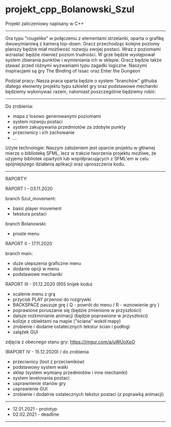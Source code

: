 # projekt_cpp_Bolanowski_Szul
Projekt zaliczeniowy napisany w C++

--------

Gra typu "rougelike" w połączeniu z elementami strzelanki, oparta o grafikę dwuwymiarową z kamerą top-down. Gracz przechodząc kolejne poziomy planszy będzie miał możliwość rozwoju swojej postaci. Wraz z poziomami wzrastać będzie również poziom trudności. W grze będzie występował system zbierania punktów i wymieniania ich w sklepie. Gracz będzie także stawać przed różnymi wyzwaniami typu zagadki logiczne.
Naszymi inspiracjami są gry The Binding of Issac oraz Enter the Gungeon

Podział pracy:
Nasza praca oparta będzie o system "branchów" githuba dlatego elementy projektu typu szkielet gry oraz podstawowe mechaniki będziemy wykonywać razem, natomiast poszczególnie będziemy robić:

--------

Do zrobienia:
- mapa z losowo generowanymi poziomami
- system rozwoju postaci
- system zakupywania przedmiotów za zdobyte punkty
- przeciwnicy i ich zachowanie
- ...

Użyte technologie:
Naszym założeniem jest oparcie projektu w głównej mierze o bibliotekę SFML, lecz w trakcie tworzenia projektu możliwe, że użyjemy bibliotek opartych lub współpracujących z SFML'em w celu spójniejszego działania aplikacji oraz uproszczenia kodu.

--------

RAPORTY:


RAPORT I - 03.11.2020

branch Szul_movement:
- basic player movement
- tekstura postaci

branch Bolanowski:
- proste menu


RAPORT II - 17.11.2020

branch main:
- duże ulepszenia graficzne menu
- dodanie opcji w menu
- podstawowe mechaniki

RAPORT III - 01.12.2020 (955 linijek kodu)

- scalenie menu z grą
- przycisk PLAY przenosi do rozgrywki
- BACKSPACE pauzuje grę ( Q - powrót do menu / R - wznowienie gry )
- poprawione poruszanie się (będzie zmienione w przyszłości)
- dalsze rozkminianie animacji (będzie poprawione w przyszłości)
- kolizje z obiektami na mapie ("ściana" wokół mapy)
- zrobienie i dodanie ostatecznych tekstur ścian i podłogi
- zalążek GUI

zdjęcia z obecnego stanu gry: https://imgur.com/a/uWUoXpO

(RAPORT IV - 15.12.2020) / do zrobienia

- przeciwnicy (loot z przeciwników)
- podstawowy system walki
- sklep (system wymiany przedmiotów i inne mechaniki)
- system levelovania postaci
- usprawnienie stanów gry
- usprawienie GUI
- zrobienie i dodatnie ostatecznych tekstur postaci (z poprawką animacji)

--------
- 12.01.2021 - prototyp
- 02.02.2021 - deadline
--------
